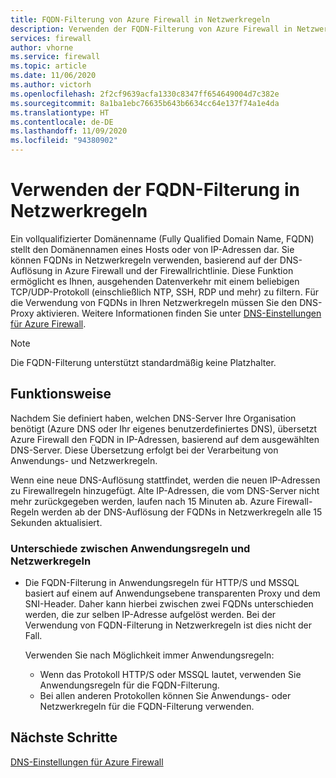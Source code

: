 ```yaml
---
title: FQDN-Filterung von Azure Firewall in Netzwerkregeln
description: Verwenden der FQDN-Filterung von Azure Firewall in Netzwerkregeln
services: firewall
author: vhorne
ms.service: firewall
ms.topic: article
ms.date: 11/06/2020
ms.author: victorh
ms.openlocfilehash: 2f2cf9639acfa1330c8347ff654649004d7c382e
ms.sourcegitcommit: 8a1ba1ebc76635b643b6634cc64e137f74a1e4da
ms.translationtype: HT
ms.contentlocale: de-DE
ms.lasthandoff: 11/09/2020
ms.locfileid: "94380902"
---
```

# <a name="use-fqdn-filtering-in-network-rules"></a>Verwenden der FQDN-Filterung in Netzwerkregeln

Ein vollqualifizierter Domänenname (Fully Qualified Domain Name, FQDN) stellt den Domänennamen eines Hosts oder von IP-Adressen dar. Sie können FQDNs in Netzwerkregeln verwenden, basierend auf der DNS-Auflösung in Azure Firewall und der Firewallrichtlinie. Diese Funktion ermöglicht es Ihnen, ausgehenden Datenverkehr mit einem beliebigen TCP/UDP-Protokoll (einschließlich NTP, SSH, RDP und mehr) zu filtern. Für die Verwendung von FQDNs in Ihren Netzwerkregeln müssen Sie den DNS-Proxy aktivieren. Weitere Informationen finden Sie unter [DNS-Einstellungen für Azure Firewall](dns-settings.md).

> [!NOTE]
> Die FQDN-Filterung unterstützt standardmäßig keine Platzhalter.

## <a name="how-it-works"></a>Funktionsweise

Nachdem Sie definiert haben, welchen DNS-Server Ihre Organisation benötigt (Azure DNS oder Ihr eigenes benutzerdefiniertes DNS), übersetzt Azure Firewall den FQDN in IP-Adressen, basierend auf dem ausgewählten DNS-Server. Diese Übersetzung erfolgt bei der Verarbeitung von Anwendungs- und Netzwerkregeln.

Wenn eine neue DNS-Auflösung stattfindet, werden die neuen IP-Adressen zu Firewallregeln hinzugefügt. Alte IP-Adressen, die vom DNS-Server nicht mehr zurückgegeben werden, laufen nach 15 Minuten ab. Azure Firewall-Regeln werden ab der DNS-Auflösung der FQDNs in Netzwerkregeln alle 15 Sekunden aktualisiert.

### <a name="differences-in-application-rules-vs-network-rules"></a>Unterschiede zwischen Anwendungsregeln und Netzwerkregeln

- Die FQDN-Filterung in Anwendungsregeln für HTTP/S und MSSQL basiert auf einem auf Anwendungsebene transparenten Proxy und dem SNI-Header. Daher kann hierbei zwischen zwei FQDNs unterschieden werden, die zur selben IP-Adresse aufgelöst werden. Bei der Verwendung von FQDN-Filterung in Netzwerkregeln ist dies nicht der Fall. 

   Verwenden Sie nach Möglichkeit immer Anwendungsregeln:
     - Wenn das Protokoll HTTP/S oder MSSQL lautet, verwenden Sie Anwendungsregeln für die FQDN-Filterung.
   - Bei allen anderen Protokollen können Sie Anwendungs- oder Netzwerkregeln für die FQDN-Filterung verwenden.

## <a name="next-steps"></a>Nächste Schritte

[DNS-Einstellungen für Azure Firewall](dns-settings.md)
